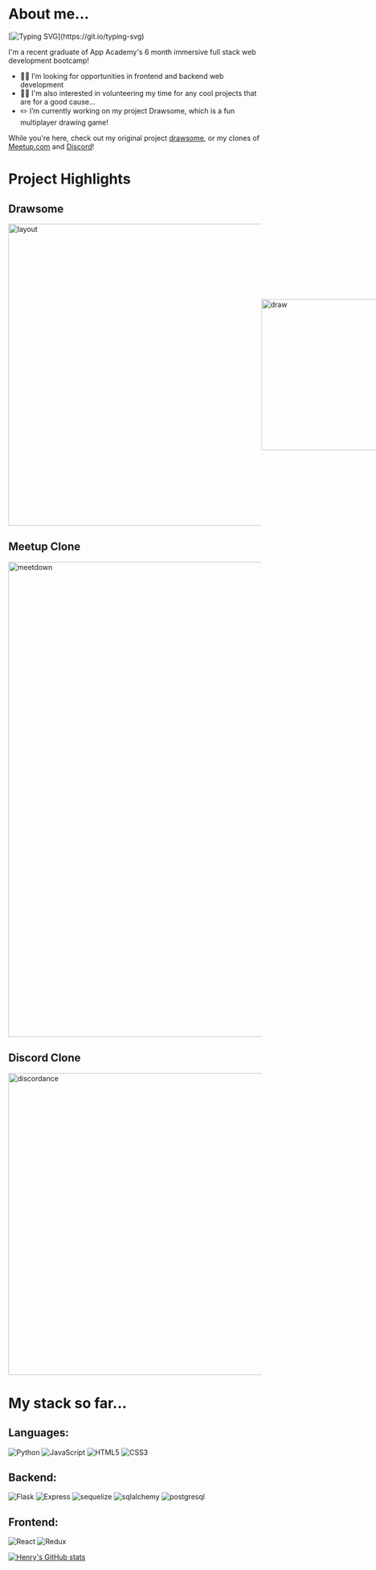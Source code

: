 # About me...
[![Typing SVG](https://readme-typing-svg.demolab.com?font=Fira+Code&pause=1000&width=435&lines=Hi!+I'm+Henry+Woodmansee!)](https://git.io/typing-svg)

I'm a recent graduate of App Academy's 6 month immersive full stack web development bootcamp!

- 👨‍🏭 I’m looking for opportunities in frontend and backend web development
- 🧑‍🎨 I'm also interested in volunteering my time for any cool projects that are for a good cause...
- ✏️ I’m currently working on my project Drawsome, which is a fun multiplayer drawing game! 

While you're here, check out my original project [drawsome](https://drawsome-game.onrender.com/login), or my clones of [Meetup.com](https://meetup-clone-p32k.onrender.com/) and [Discord](https://discordance.onrender.com/)!

# Project Highlights

## Drawsome
<div style="display: flex;">
<img width="600" alt="layout" src="https://user-images.githubusercontent.com/104668677/223905492-daa816db-95ba-40ce-bd38-ac8711c9233a.png">
  <div style="display: flex; align-items: center;">
  <img width="300" alt="draw" src="https://user-images.githubusercontent.com/104668677/223905631-2b1af6b7-c1da-45f5-b12d-138f77233dc8.png">
<img width="300" alt="final-scores" src="https://user-images.githubusercontent.com/104668677/223905638-6abe1937-c657-4bc7-a777-477fbfb5a631.png">
</div>
</div>


## Meetup Clone
<img width="944" alt="meetdown" src="https://user-images.githubusercontent.com/104668677/223906344-b0af6845-e402-49d4-91e9-1126fa318b61.png">


## Discord Clone
<img width="600" alt="discordance" src="https://user-images.githubusercontent.com/104668677/223906362-8b011d17-d8e1-4388-bb44-60227bac1906.png">


# My stack so far...

## Languages:
![Python](https://img.shields.io/badge/Python-3776AB?style=for-the-badge&logo=python&logoColor=white)
![JavaScript](https://img.shields.io/badge/JavaScript-F7DF1E?style=for-the-badge&logo=javascript&logoColor=black)
![HTML5](https://img.shields.io/badge/HTML5-E34F26?style=for-the-badge&logo=html5&logoColor=white)
![CSS3](https://img.shields.io/badge/CSS3-1572B6?style=for-the-badge&logo=css3&logoColor=white)
## Backend:
![Flask](https://img.shields.io/badge/Flask-000000?style=for-the-badge&logo=flask&logoColor=white)
![Express](https://img.shields.io/badge/Express.js-404D59?style=for-the-badge)
![sequelize](https://img.shields.io/badge/sequelize-323330?style=for-the-badge&logo=sequelize&logoColor=blue)
![sqlalchemy](https://img.shields.io/badge/SQLAlchemy-ffffff?style=for-the-badge&logo=sqlalchemy&logoColor=blue)
![postgresql](https://img.shields.io/badge/PostgreSQL-316192?style=for-the-badge&logo=postgresql&logoColor=white)
## Frontend:
![React](https://img.shields.io/badge/React-20232A?style=for-the-badge&logo=react&logoColor=61DAFB)
![Redux](https://img.shields.io/badge/Redux-593D88?style=for-the-badge&logo=redux&logoColor=white)

[![Henry's GitHub stats](https://github-readme-stats.vercel.app/api?username=hen-wood)](https://github.com/dhaaaf/github-readme-stats)


